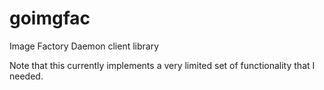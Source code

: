 # goimgfac
Image Factory Daemon client library

Note that this currently implements a very limited set of functionality that I needed.
